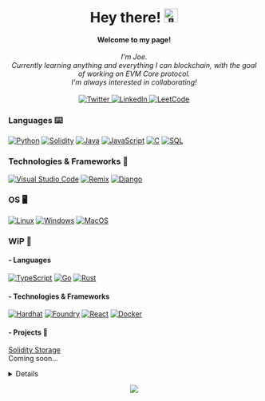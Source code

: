 <!-- Credit https://github.com/wervlad/wervlad -->
<h1 align="center">Hey there! <img src="https://github.com/wervlad/wervlad/assets/24524555/766d336d-b87d-44ba-807c-c51de2bc6b4d" width="28px" alt="👋"></h1>

<p align="center">
    <b>Welcome to my page!</b><br><br>
    <i>
        I'm Joe.<br>
        Currently learning anything and everything I can blockchain, with the goal of working on EVM Core protocol.<br>
        I'm always interested in collaborating!<br>
    </i><br>
    <a href="https://www.twitter.com/moeyjac_">
        <img src="https://img.shields.io/badge/Twitter-blue?style=flat-square&logo=Twitter" alt="Twitter">
    </a>
    <a href="https://www.linkedin.com/in/joseph-macaluso-591b05242/">
        <img src="https://img.shields.io/badge/LinkedIn-blue?style=flat-square&logo=linkedin" alt="LinkedIn">
    </a>
    <a href="https://leetcode.com/jo3ymac/">
        <img src="https://img.shields.io/badge/LeetCode-blue?style=flat-square&logo=LeetCode" alt="LeetCode">
    </a>
</p>

### Languages ⌨️
[![Python](https://img.shields.io/badge/python-black?style=for-the-badge&logo=python)](https://github.com/MoeyJac)
[![Solidity](https://img.shields.io/badge/solidity-black?style=for-the-badge&logo=solidity)](https://github.com/MoeyJac)
[![Java](https://img.shields.io/badge/java-black?style=for-the-badge&logo=openjdk)](https://github.com/MoeyJac)
[![JavaScript](https://img.shields.io/badge/javascript-black?style=for-the-badge&logo=javascript)](https://github.com/MoeyJac)
[![C](https://img.shields.io/badge/c-black?style=for-the-badge&logo=c)](https://github.com/MoeyJac)
[![SQL](https://img.shields.io/badge/sql-black?style=for-the-badge&logo=mysql)](https://github.com/MoeyJac)
<!-- TODO: Add additional Leanguages -->
### Technologies & Frameworks 📐
[![Visual Studio Code](https://img.shields.io/badge/vscode-black?style=for-the-badge&logo=vscode)](https://github.com/MoeyJac)
[![Remix](https://img.shields.io/badge/remix-black?style=for-the-badge&logo=remix)](https://github.com/MoeyJac)
[![Django](https://img.shields.io/badge/django-black?style=for-the-badge&logo=django)](https://github.com/MoeyJac)
<!-- TODO: Add additional Technologies -->
### OS 🖥️
[![Linux](https://img.shields.io/badge/linux-black?style=for-the-badge&logo=Linux)](https://github.com/MoeyJac)
[![Windows](https://img.shields.io/badge/Windows-black?style=for-the-badge&logo=Windows)](https://github.com/MoeyJac)
[![MacOS](https://img.shields.io/badge/MacOS-black?style=for-the-badge&logo=MacOS)](https://github.com/MoeyJac)
### WiP 🚧
#### - Languages
[![TypeScript](https://img.shields.io/badge/typescript-black?style=for-the-badge&logo=typescript)](https://github.com/MoeyJac) 
[![Go](https://img.shields.io/badge/go-black?style=for-the-badge&logo=go)](https://github.com/MoeyJac)
[![Rust](https://img.shields.io/badge/rust-black?style=for-the-badge&logo=rust)](https://github.com/MoeyJac)
#### - Technologies & Frameworks
[![Hardhat](https://img.shields.io/badge/hardhat-black?style=for-the-badge&logo=hardhat)](https://hardhat.org/)
[![Foundry](https://img.shields.io/badge/foundry-black?style=for-the-badge&logo=foundry)](https://github.com/foundry-rs/foundry)
[![React](https://img.shields.io/badge/react-black?style=for-the-badge&logo=react)](https://github.com/MoeyJac)
[![Docker](https://img.shields.io/badge/docker-black?style=for-the-badge&logo=docker)](https://github.com/MoeyJac)
#### - Projects 🤟
[Solidity Storage](https://github.com/MoeyJac/solidity-simple-storage)  
Coming soon...

<details>
<p align="center">
  <a href="https://github.com/MoeyJac">
    <img src="http://github-profile-summary-cards.vercel.app/api/cards/profile-details?username=MoeyJac&theme=transparent" />
  </a>
  <a href="https://github.com/MoeyJac">
    <img src="https://github-readme-streak-stats.herokuapp.com/?user=MoeyJac&hide_border=true&card_width=338&theme=transparent" />
  </a>
  <a href="https://github.com/MoeyJac">
    <img src="http://github-profile-summary-cards.vercel.app/api/cards/stats?username=MoeyJac&theme=transparent" />
  </a>
  <a href="https://github.com/MoeyJac">
    <img src="https://github-readme-stats.vercel.app/api/top-langs/?username=MoeyJac&langs_count=10&exclude_repo=&hide=jupyter%20notebook,vim%20script,cmake,makefile,batchfile,emacs%20lisp,css,html&layout=default&card_width=699&hide_border=true&theme=transparent" />
  </a>
</p>
</details>

<p align="center">
  <a href="https://github.com/MoeyJac">
    <img src="https://komarev.com/ghpvc/?username=MoeyJac&color=blue&style=flat)" />
  </a>
</p>

<!--
- 🔭 I’m currently working on ...
- 🌱 I’m currently learning ...
- 👯 I’m looking to collaborate on ...
- 🤔 I’m looking for help with ...
- 💬 Ask me about ...
- 📫 How to reach me: ...
- 😄 Pronouns: ...
- ⚡ Fun fact: ...
-->